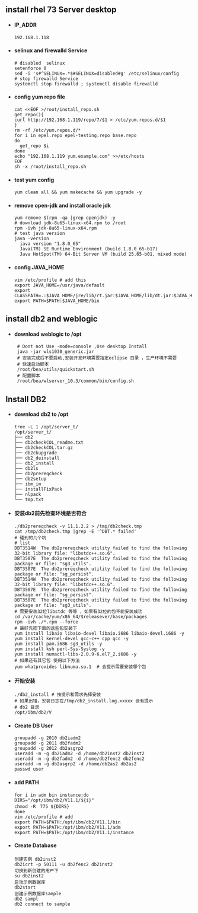 ## install rhel 73 Server desktop

- #### IP_ADDR
      192.168.1.118

- #### selinux and firewalld Service
      # disabled  selinux
      setenforce 0
      sed -i 's#^SELINUX=.*$#SELINUX=disabled#g' /etc/selinux/config
      # stop firewalld Service
      systemctl stop firewalld ; systemctl disable firewalld

- #### config  yum repo file
      cat <<EOF >/root/install_repo.sh
      get_repo(){
      curl http://192.168.1.119/repo/7/$1 > /etc/yum.repos.d/$1
      }
      rm -rf /etc/yum.repos.d/*
      for i in epel.repo epel-testing.repo base.repo
      do
      	get_repo $i
      done
      echo "192.168.1.119 yum.example.com" >>/etc/hosts
      EOF
      sh -x /root/install_repo.sh

- #### test yum config
      yum clean all && yum makecache && yum upgrade -y

- #### remove open-jdk and install oracle jdk
      yum remove $(rpm -qa |grep openjdk) -y
      # download jdk-8u65-linux-x64.rpm to /root
      rpm -ivh jdk-8u65-linux-x64.rpm
      # test java version
      java -version
        java version "1.8.0_65"
        Java(TM) SE Runtime Environment (build 1.8.0_65-b17)
        Java HotSpot(TM) 64-Bit Server VM (build 25.65-b01, mixed mode)

- #### config JAVA_HOME
      vim /etc/profile # add this
      export JAVA_HOME=/usr/java/default
      export CLASSPATH=.:$JAVA_HOME/jre/lib/rt.jar:$JAVA_HOME/lib/dt.jar:$JAVA_HOME/lib/tools.jar
      export PATH=$PATH:$JAVA_HOME/bin            


## install db2 and weblogic
- #### download weblogic to /opt
       # Dont not Use -mode=console ,Use desktop Install
       java -jar wls1030_generic.jar
       # 安装完成后不要启动,安装开发环境需要指定eclipse 目录 ，生产环境不需要
       # 快速启动脚本
       /root/bea/utils/quickstart.sh
       # 配置脚本
       /root/bea/wlserver_10.3/common/bin/config.sh

## Install DB2
- #### download db2 to /opt
      tree -L 1 /opt/server_t/
      /opt/server_t/
      ├── db2
      ├── db2checkCOL_readme.txt
      ├── db2checkCOL.tar.gz
      ├── db2ckupgrade
      ├── db2_deinstall
      ├── db2_install
      ├── db2ls
      ├── db2prereqcheck
      ├── db2setup
      ├── ibm_im
      ├── installFixPack
      ├── nlpack
      └── tmp.txt

- #### 安装db2前先检查环境是否符合
      ./db2prereqcheck -v 11.1.2.2 > /tmp/db2check.tmp
      cat /tmp/db2check.tmp |grep -E '^DBT.* failed'
      # 碰到的几个坑
      # list
      DBT3514W  The db2prereqcheck utility failed to find the following 32-bit library file: "libstdc++.so.6".
      DBT3507E  The db2prereqcheck utility failed to find the following package or file: "sg3_utils".
      DBT3507E  The db2prereqcheck utility failed to find the following package or file: "sg_persist".
      DBT3514W  The db2prereqcheck utility failed to find the following 32-bit library file: "libstdc++.so.6".
      DBT3507E  The db2prereqcheck utility failed to find the following package or file: "sg_persist".
      DBT3507E  The db2prereqcheck utility failed to find the following package or file: "sg3_utils".
      # 需要安装32位libstdc 等等 ，如果有32位的包不能安装成功
      cd /var/cache/yum/x86_64/$releasever/base/packages
      rpm -ivh ./*.rpm --force
      # 最好先把下面的这些包安装下
      yum install libaio libaio-devel libaio.i686 libaio-devel.i686 -y
      yum install kernel-devel gcc-c++ cpp gcc -y
      yum install pam.i686 sg3_utils -y
      yum install ksh perl-Sys-Syslog -y
      yum install numactl-libs-2.0.9-6.el7_2.i686 -y
      # 如果还有其它包 使用以下方法
      yum whatprovides libnuma.so.1  # 会提示需要安装哪个包
- #### 开始安装
      ./db2_install # 按提示和需求先择安装
      # 如果出错，安装日志在/tmp/db2_install.log.xxxxx 会有提示
      # db2 目录
      /opt/ibm/db2/V
- #### Create DB User
      groupadd -g 2010 db2iadm2
      groupadd -g 2011 db2fadm2
      groupadd -g 2012 db2asgrp2
      useradd -m -g db2iadm2 -d /home/db2inst2 db2inst2
      useradd -m -g db2fadm2 -d /home/db2fenc2 db2fenc2
      useradd -m -g db2asgrp2 -d /home/db2as2 db2as2
      passwd user
- #### add PATH
      for i in adm bin instance;do
      DIRS="/opt/ibm/db2/V11.1/${i}"
      chmod -R　775 ${DIRS}
      done
      vim /etc/profile # add
      export PATH=$PATH:/opt/ibm/db2/V11.1/bin         
      export PATH=$PATH:/opt/ibm/db2/V11.1/adm         
      export PATH=$PATH:/opt/ibm/db2/V11.1/instance  

- #### Create Database
      创建实例 db2inst2
      db2icrt -p 50111 -u db2fenc2 db2inst2
      切换到新创建的用户下
      su db2inst2
      启动示例数据库
      db2start
      创建示例数据库sample
      db2 sampl
      db2 connect to sample
